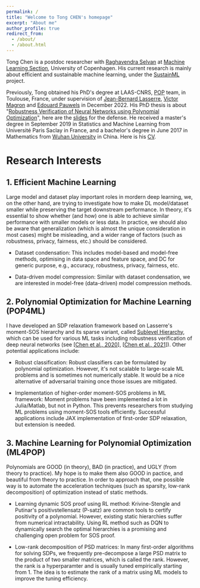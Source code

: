 ```yaml
---
permalink: /
title: "Welcome to Tong CHEN's homepage"
excerpt: "About me"
author_profile: true
redirect_from: 
  - /about/
  - /about.html
---
```


Tong Chen is a postdoc researcher with [Raghavendra Selvan](https://raghavian.github.io/) at [Machine Learning Section](https://di.ku.dk/english/research/machine-learning/), University of Copenhagen. His current research is mainly about efficient and sustainable machine learning, under the [SustainML](https://sustainml.eu/) project. 

Previously, Tong obtained his PhD's degree at LAAS-CNRS, [POP](https://www.laas.fr/public/fr/pop/) team, in Toulouse, France, under supervision of [Jean-Bernard Lasserre](https://homepages.laas.fr/lasserre/drupal/home/), [Victor Magron](https://homepages.laas.fr/vmagron/) and [Edouard Pauwels](https://www.irit.fr/~Edouard.Pauwels/) in December 2022. His PhD thesis is about "[Robustness Verification of Neural Networks using Polynomial Optimization](https://theses.hal.science/tel-04008562/document)", here are the [slides](http://tongchen779.github.io/files/PhD_defense.pdf) for the defense. He received a master's degree in September 2019 in Statistics and Machine Learning from Université Paris Saclay in France, and a bachelor's degree in June 2017 in Mathematics from [Wuhan University](http://maths.whu.edu.cn/Englishversion/index.htm) in China. Here is his [CV](http://tongchen779.github.io/files/CV_in_english.pdf).

# Research Interests

## 1. Efficient Machine Learning

Large model and dataset play important roles in mordern deep learning, we, on the other hand, are trying to investigate how to make DL model/dataset smaller while preserving the target downstream performance. In theory, it's essential to show whether (and how) one is able to achieve similar performance with smaller models or less data. In practice, we should also be aware that generalization (which is almost the unique consideration in most cases) might be misleading, and a wider range of factors (such as robustness, privacy, fairness, etc.) should be considered.

- Dataset condensation: This includes model-based and model-free methods, optimising in data space and feature space, and DC for generic purpose, e.g., accuracy, robustness, privacy, fairness, etc.

- Data-driven model compression: Similar with dataset condensation, we are interested in model-free (data-driven) model compression methods.

## 2. Polynomial Optimization for Machine Learning (POP4ML)

I have developed an SDP relaxation framework based on Lasserre's moment-SOS hierarchy and its sparse variant, called [Sublevel Hierarchy](https://link.springer.com/article/10.1007/s10589-021-00325-z/),  which can be used for various ML tasks including robustness verification of deep neural networks (see [[Chen et al., 2020](https://proceedings.neurips.cc/paper/2020/file/dea9ddb25cbf2352cf4dec30222a02a5-Paper.pdf)], [[Chen et al., 2021](https://proceedings.neurips.cc/paper/2021/file/e3b21256183cf7c2c7a66be163579d37-Paper.pdf)]). Other potential applications include:

- Robust classification: Robust classifiers can be formulated by polynomial optimization. However, it's not scalable to large-scale ML problems and is sometimes not numerically stable. It would be a nice alternative of adversarial training once those issues are mitigated.

- Implementation of higher-order moment-SOS problems in ML framework: Moment problems have been implemented a lot in Julia/Matlab, but not in Python. This prevents researchers from studying ML problems using moment-SOS tools efficiently. Successful applications include JAX implementation of first-order SDP relaxation, but extension is needed.

## 3. Machine Learning for Polynomial Optimization (ML4POP)

Polynomials are GOOD (in theory), BAD (in practice), and UGLY (from theory to practice). My hope is to make them also GOOD in pactice, and beautiful from theory to practice. In order to approach that, one possible way is to automate the acceleration techniques (such as sparsity, low-rank decomposition) of optimization instead of static methods.

- Learning dynamic SOS proof using RL method: Krivine-Stengle and Putinar's positivstellensatz (P-satz) are common tools to certify positivity of a polynomial. However, existing static hierarchies suffer from numerical intractability. Using RL method such as DQN to dynamically search the optimal hierarchies is a promising and challenging open problem for SOS proof.

- Low-rank decomposition of PSD matrices: In many first-order algorithms for solving SDPs, we frequently pre-decompose a large PSD matrix to the product of two smaller matrices, which is called the rank. However, the rank is a hyperparamter and is usually tuned empirically starting from 1. The idea is to estimate the rank of a matrix using ML models to improve the tuning efficiency.